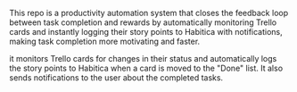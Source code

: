 This repo is a productivity automation system that closes the feedback loop between task completion and rewards by automatically monitoring Trello cards and instantly logging their story points to Habitica with notifications, making task completion more motivating and faster.

it monitors Trello cards for changes in their status and automatically logs the story points to Habitica when a card is moved to the "Done" list. It also sends notifications to the user about the completed tasks.